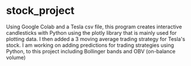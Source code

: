 # stock_project
Using Google Colab and a Tesla csv file, this program creates interactive candlesticks with Python using the plotly library that is mainly used for plotting data. I then added a 3 moving average trading strategy for Tesla's stock. I am working on adding predictions for trading strategies using Python, to this project including Bollinger bands and OBV (on-balance volume)
